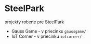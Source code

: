 # SteelPark

projekty robene pre SteelPark

* Gauss Game - v priecinku `gaussgame/`
* IoT Corner - v priecinku `iotcorner/`

